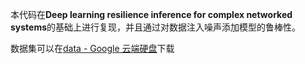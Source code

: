 本代码在**Deep learning resilience inference for complex networked systems**的基础上进行复现，并且通过对数据注入噪声添加模型的鲁棒性。

数据集可以在[data - Google 云端硬盘](https://drive.google.com/drive/folders/1HTYuJuaRMUV2grBbELBRpB6ZnkRXsc4A)下载